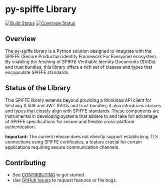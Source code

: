# py-spiffe Library

[![Build Status](https://github.com/HewlettPackard/py-spiffe/actions/workflows/pr_build.yaml/badge.svg)](https://github.com/HewlettPackard/py-spiffe/actions)
[![Coverage Status](https://coveralls.io/repos/github/HewlettPackard/py-spiffe/badge.svg?branch=master)](https://coveralls.io/github/HewlettPackard/py-spiffe?branch=master)

## Overview

The py-spiffe library is a Python solution designed to integrate with the SPIFFE (Secure
Production Identity Framework For Everyone) ecosystem. By enabling the fetching of SPIFFE Verifiable Identity
Documents (SVIDs) and trust bundles, this library offers a rich set of classes and types that encapsulate SPIFFE
standards.

## Status of the Library

This SPIFFE library extends beyond providing a Workload API client for fetching X.509 and JWT SVIDs and trust bundles;
it also introduces classes and types that closely align with SPIFFE standards. These components are instrumental in
developing systems that adhere to and take full advantage of SPIFFE specifications for secure and flexible
cross-platform authentication.

**Important:** The current release does not directly support establishing TLS connections using SPIFFE certificates, a
feature crucial for certain applications requiring secure communication channels. 

## Contributing

* See [CONTRIBUTING](https://github.com/HewlettPackard/py-spiffe/blob/master/CONTRIBUTING.md) to get started.
* Use [GitHub Issues](https://github.com/HewlettPackard/py-spiffe/issues) to request features or file bugs.
